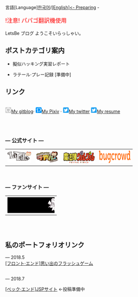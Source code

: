 言語[Language][한국어](indexko)/<a href="">[English]<- Preparing</a> -







<p style="color:red; font-size:18px;">!注意! パパゴ翻訳機使用</p>



LetsBe ブログ ようこそいらっしゃい。


ポストカテゴリ案内
---------------

* 擬似ハッキング実習レポート

* ラテール·プレー記録 [準備中]

<!--* dev.vcs = 버전 관리 시스템(Version Control System) 관련 내용들입니다.-->

<!--* etc = 그 외 ![텍스트](images/resume.png) [My resume](resume.md)-->
    
リンク
------------



<br>
<a alt="My gitblog" href="categories.html">
<img src="images/io.png" border="0" width="19" height="19">My gitblog</a>&middot; 
<a alt="My Pixiv" href="https://www.pixiv.net/users/1112945">
<img src="images/pixiv.png" border="0" width="19" height="19">My Pixiv</a> &middot; <a alt="My twitter" href="https://twitter.com/Luna_0x01">
<img src="images/twitter.png" border="0" width="19" height="19">My twitter</a>  

<a alt="My twitter" href="resume.md">
<img src="images/twitter.png" border="0" width="19" height="19">My resume</a>  


<br><br>


<h3> ―  公式サイト  ―</h3>
<div>
<table frame=void>
	<th><a href="https://www.latale.com/Main/">
<img src="images/latale2.png" border="0" width="75" height="35"></a> </th> 
  <th><a href="https://la.happytuk.co.jp/la/index">
<img src="images/latale.png" border="0" width="75" height="42"></a></th> 
  <th><a href="http://guruguru-anime.jp/">
<img src="images/gugu.png" border="0" width="100" height="40"></a></th>
  <th><a href="https://www.bugcrowd.com/">
<img src="images/bugcrowd.png" border="0" width="100" height="40"></a></th>
	</table>
</div>

<br>  

<h3> ―  ファンサイト  ―</h3>
<div>
<table frame=void>
<th> <a href="http://kukuri.nikeya.com/index.html">
<img src="images/banal2.gif" border="0" width="150" height="50"></a> </th>
</table>
</div>


<br> <br>


私のポートフォリオリンク
------------

­―  2018.5 <br>
  <a href="https://kurailuna.github.io/PP/index.html">[フロント·エンド]思い出のフラッシュゲーム</a>	
<br>

 ― 2018.7
<br> 

<a href="">[ベック·エンド]JSPサイト</a> <-投稿準備中

<br> <br>
